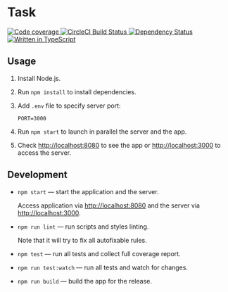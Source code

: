 # Task

<p>
  <a href='https://codecov.io/gh/armordarks/corva-react-task'>
    <img src='https://img.shields.io/codecov/c/github/armordarks/corva-react-task.svg' alt='Code coverage' />
  </a>
  <a href='https://circleci.com/gh/armordarks/corva-react-task'>
    <img src='https://img.shields.io/circleci/build/gh/armordarks/corva-react-task/master.svg?label=circle' alt='CircleCI Build Status' />
  </a>
  <a href='https://david-dm.org/armordarks/corva-react-task'>
    <img src='https://img.shields.io/david/armordarks/corva-react-task.svg' alt='Dependency Status' />
  </a>
  <a href='https://github.com/armordarks/corva-react-task/search?l=typescript'>
    <img src='https://img.shields.io/github/languages/top/armordarks/corva-react-task.svg' alt='Written in TypeScript' />
  </a>
</p>

## Usage

1. Install Node.js.
2. Run `npm install` to install dependencies.
4. Add `.env` file to specify server port:

   ```
   PORT=3000
   ```

5. Run `npm start` to launch in parallel the server and the app.
6. Check [http://localhost:8080](http://localhost:8080) to see the app or [http://localhost:3000](http://localhost:3000) to access the server.

## Development

* `npm start` — start the application and the server.

   Access application via [http://localhost:8080](http://localhost:8080) and the server via [http://localhost:3000](http://localhost:3000).

* `npm run lint` — run scripts and styles linting.

   Note that it will try to fix all autofixable rules.

* `npm test` — run all tests and collect full coverage report.
* `npm run test:watch` — run all tests and watch for changes.
* `npm run build` — build the app for the release.
